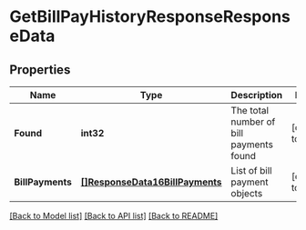 # GetBillPayHistoryResponseResponseData

## Properties
Name | Type | Description | Notes
------------ | ------------- | ------------- | -------------
**Found** | **int32** | The total number of bill payments found | [default to null]
**BillPayments** | [**[]ResponseData16BillPayments**](ResponseData16_bill_payments.md) | List of bill payment objects | [default to null]

[[Back to Model list]](../README.md#documentation-for-models) [[Back to API list]](../README.md#documentation-for-api-endpoints) [[Back to README]](../README.md)

